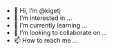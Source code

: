 - 👋 Hi, I’m @kigetj
- 👀 I’m interested in ...
- 🌱 I’m currently learning ...
- 💞️ I’m looking to collaborate on ...
- 📫 How to reach me ...

<!---
kigetj/kigetj is a ✨ special ✨ repository because its `README.md` (this file) appears on your GitHub profile.
You can click the Preview link to take a look at your changes.
--->
